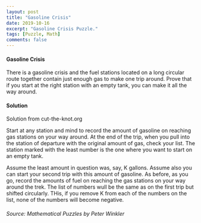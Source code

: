 ```yaml
---
layout: post
title: "Gasoline Crisis"
date: 2019-10-16
excerpt: "Gasoline Crisis Puzzle."
tags: [Puzzle, Math]
comments: false
---
```

#### Gasoline Crisis
There is a gasoline crisis and the fuel stations located on a long circular route together contain just enough gas to make one trip around. Prove that if you start at the right station with an empty tank, you can make it all the way around.

#### Solution
Solution from cut-the-knot.org

Start at any station and mind to record the amount of gasoline on reaching gas stations on your way around. At the end of the trip, when you pull into the station of departure with the original amount of gas, check your list. The station marked with the least number is the one where you want to start on an empty tank.

Assume the least amount in question was, say, K gallons. Assume also you can start your second trip with this amount of gasoline. As before, as you go, record the amounts of fuel on reaching the gas stations on your way around the trek. The list of numbers wull be the same as on the first trip but shifted circularly. THis, if you remove K from each of the numbers on the list, none of the numbers will become negative. 



###### Source: Mathematical Puzzles by Peter Winkler